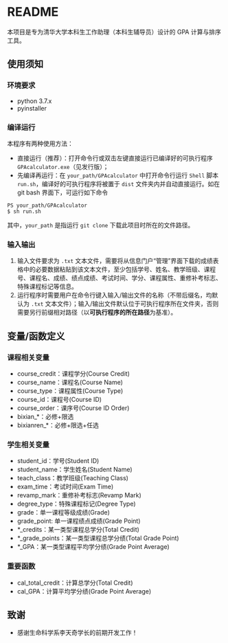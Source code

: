 # README

本项目是专为清华大学本科生工作助理（本科生辅导员）设计的 GPA 计算与排序工具。

## 使用须知

### 环境要求

* python 3.7.x
* pyinstaller

### 编译运行

本程序有两种使用方法：

* 直接运行（推荐）：打开命令行或双击左键直接运行已编译好的可执行程序 `GPAcalculator.exe`（见发行版）；
* 先编译再运行：在 `your_path/GPAcalculator` 中打开命令行运行 `Shell` 脚本 `run.sh`，编译好的可执行程序将被置于 `dist` 文件夹内并自动直接运行。如在 git bash 界面下，可运行如下命令
```
PS your_path/GPAcalculator
$ sh run.sh
```
其中，`your_path` 是指运行 `git clone` 下载此项目时所在的文件路径。

### 输入输出

1. 输入文件要求为 `.txt` 文本文件，需要将从信息门户“管理”界面下载的成绩表格中的必要数据粘贴到该文本文件，至少包括学号、姓名、教学班级、课程号、课程名、成绩、绩点成绩、考试时间、学分、课程属性、重修补考标志、特殊课程标记等信息。
2. 运行程序时需要用户在命令行键入输入/输出文件的名称（不带后缀名，均默认为 `.txt` 文本文件）；输入/输出文件默认位于可执行程序所在文件夹，否则需要另行前缀相对路径（以**可执行程序的所在路径**为基准）。

## 变量/函数定义

### 课程相关变量

* course_credit：课程学分(Course Credit)
* course_name：课程名(Course Name)
* course_type：课程属性(Course Type)
* course_id：课程号(Course ID)
* course_order：课序号(Course ID Order)
* bixian_*：必修+限选
* bixianren_*：必修+限选+任选

### 学生相关变量

* student_id：学号(Student ID)
* student_name：学生姓名(Student Name)
* teach_class：教学班级(Teaching Class)
* exam_time：考试时间(Exam Time)
* revamp_mark：重修补考标志(Revamp Mark)
* degree_type：特殊课程标记(Degree Type)
* grade：单一课程等级成绩(Grade)
* grade_point: 单一课程绩点成绩(Grade Point)
* *_credits：某一类型课程总学分(Total Credit)
* *_grade_points：某一类型课程总学分绩(Total Grade Point)
* *_GPA：某一类型课程平均学分绩(Grade Point Average)

### 重要函数

* cal_total_credit：计算总学分(Total Credit)
* cal_GPA：计算平均学分绩(Grade Point Average)

## 致谢

* 感谢生命科学系李天奇学长的前期开发工作！

